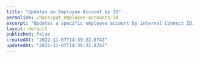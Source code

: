 ```yaml
---
title: "Updates an Employee Account by ID"
permalink: /docs/put_employee-accounts-id
excerpt: "Updates a specific employee account by internal Connect ID.  Assigned Vendors and Custom fields cannot be updated as part of this endpoint"
layout: default
published: false
createdAt: "2022-11-07T14:39:22.874Z"
updatedAt: "2022-11-07T14:39:22.874Z"
---
```

